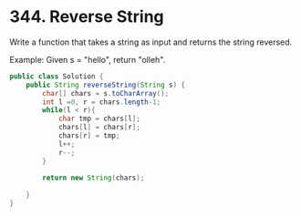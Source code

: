 # 344. Reverse String 

Write a function that takes a string as input and returns the string reversed.

Example:
Given s = "hello", return "olleh".

```java
public class Solution {
    public String reverseString(String s) {
        char[] chars = s.toCharArray();
        int l =0, r = chars.length-1;
        while(l < r){
            char tmp = chars[l];
            chars[l] = chars[r];
            chars[r] = tmp;
            l++;
            r--;
        }
        
        return new String(chars);
        
    }
}
```